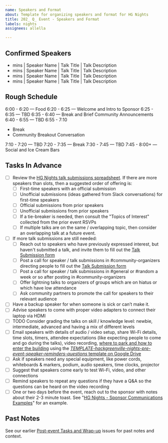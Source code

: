 ```yaml
---
name: Speakers and Format
about: Template for organizing speakers and format for HG Nights
title: 202_ Q_ Event - Speakers and Format
labels: nights
assignees: allella

---
```


## Confirmed Speakers

- mins  | Speaker Name | Talk Title | Talk Description
- mins  | Speaker Name | Talk Title | Talk Description
- mins  | Speaker Name | Talk Title | Talk Description
- mins  | Speaker Name | Talk Title | Talk Description

## Rough Schedule

6:00 - 6:20 — Food
6:20 - 6:25 — Welcome and Intro to Sponsor
6:25 - 6:35 — TBD
6:35 - 6:40 — Break and Brief Community Announcements
6:40 - 6:55 — TBD
6:55 - 7:10

- Break
- Community Breakout Conversation

7:10 - 7:20 — TBD
7:20 - 7:35 — Break
7:30 - 7:45 — TBD
7:45 - 8:00+ — Social and Ice Cream Bars

## Tasks In Advance
- [ ] Review the [HG Nights talk submissions spreadsheet](https://docs.google.com/spreadsheets/d/1jOvH-iBS9c84flUriNKxrvy25KTS8FnhHuto4PkaXt4/edit?gid=359534720#gid=359534720).  If there are more speakers than slots, then a suggested order of offering is:
  - [ ] First-time speakers with an official submission
  - [ ] Unofficial submissions (ideas gathered from Slack conversations) for first-time speakers
  - [ ] Official submissions from prior speakers
  - [ ] Unofficial submissions from prior speakers
  - [ ] If a tie-breaker is needed, then consult the "Topics of Interest" collected from the prior event RSVPs
  - [ ] If multiple talks are on the same / overlapping topic, then consider an overlapping talk at a future event.
- [ ] If more talk submissions are still needed:
  - [ ] Reach out to speakers who have previously expressed interest, but haven't submitted a talk, and invite them to fill out the [Talk Submission form](https://forms.gle/gudqeQwpjQmR7QLV6)
  - [ ] Post a call for speaker / talk submissions in #community-organizers directing people to fill out the [Talk Submission form](https://forms.gle/gudqeQwpjQmR7QLV6)
  - [ ] Post a call for speaker / talk submissions in #general or #random a week or so after posting in #community-organizers
  - [ ] Offer lightning talks to organizers of groups which are on hiatus or which have low attendance
  - [ ] Ask community partners to promote the call for speakers to their relevant audience
- [ ] Have a backup speaker for when someone is sick or can’t make it.
- [ ] Advise speakers to come with proper video adapters to connect their laptop via HDMI
- [ ] TODO Consider grading the talks on skill / knowledge level: newbie, intermediate, advanced and having a mix of different levels
- [ ] Email speakers with details of audio / video setup, share Wi-Fi details, time slots, timers, attendee expectations (like expecting people to come and go during the talks), video recording, [where to park and how to enter the building](https://joinopenworks.com/guest-access) using the [_TEMPLATE-hackgreenville-nights-pre-event-speaker-reminders-questions_ template on Google Drive](https://drive.google.com/drive/folders/17wq1n9VCUMTiyZSKHL61mW6Xte5DKWjb)
- [ ] Ask if speakers need any special equipment, like power cords, whiteboards & markers, podium, audio speakers, time clocks, projector
- [ ] Suggest that speakers come early to test Wi-Fi, video, and other connections
- [ ] Remind speakers to repeat any questions if they have a Q&A so the questions can be heard on the video recording
- [ ] One or two days before the event, reach out to the sponsor with notes about their 2-3 minute toast. See "[HG Nights - Sponsor Communications Examples](https://docs.google.com/document/d/1WKbh_MVxDDwmUQ4HLQNd6CKACxq34Icwhnyp0mgEyUE/)" for an example.

## Past Notes
See our earlier [Post-event Tasks and Wrap-up](https://github.com/hackgvl/nights/issues?q=speakers%3Atitle+is%3Aissue) issues for past notes and context.
